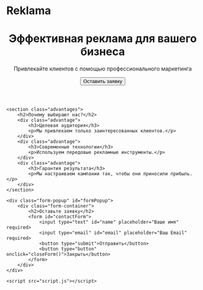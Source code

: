 # Reklama
<!DOCTYPE html>
<html lang="ru">
<head>
    <meta charset="UTF-8">
    <meta name="viewport" content="width=device-width, initial-scale=1.0">
    <title>Рекламное агентство</title>
    <link rel="stylesheet" href="style.css">
</head>
<body>
    <header>
        <h1>Эффективная реклама для вашего бизнеса</h1>
        <p>Привлекайте клиентов с помощью профессионального маркетинга</p>
        <button onclick="openForm()">Оставить заявку</button>
    </header>

    <section class="advantages">
        <h2>Почему выбирают нас?</h2>
        <div class="advantage">
            <h3>Целевая аудитория</h3>
            <p>Мы привлекаем только заинтересованных клиентов.</p>
        </div>
        <div class="advantage">
            <h3>Современные технологии</h3>
            <p>Используем передовые рекламные инструменты.</p>
        </div>
        <div class="advantage">
            <h3>Гарантия результата</h3>
            <p>Мы настраиваем кампании так, чтобы они приносили прибыль.</p>
        </div>
    </section>

    <div class="form-popup" id="formPopup">
        <div class="form-container">
            <h2>Оставьте заявку</h2>
            <form id="contactForm">
                <input type="text" id="name" placeholder="Ваше имя" required>
                <input type="email" id="email" placeholder="Ваш Email" required>
                <button type="submit">Отправить</button>
                <button type="button" onclick="closeForm()">Закрыть</button>
            </form>
        </div>
    </div>

    <script src="script.js"></script>
</body>
</html>
